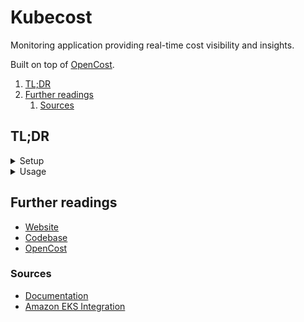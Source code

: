 # Kubecost

Monitoring application providing real-time cost visibility and insights.

Built on top of [OpenCost].

1. [TL;DR](#tldr)
1. [Further readings](#further-readings)
   1. [Sources](#sources)

## TL;DR

<details>
  <summary>Setup</summary>

```sh
helm repo add 'kubecost' 'https://kubecost.github.io/cost-analyzer/' && helm repo update 'kubecost'

helm show values --repo 'https://kubecost.github.io/cost-analyzer/' 'cost-analyzer'

helm --namespace 'kubecost' upgrade --install 'kubecost' 'kubecost/cost-analyzer' --create-namespace
helm --namespace 'kubecost' upgrade --install 'kubecost' --create-namespace \
  --repo 'https://kubecost.github.io/cost-analyzer/' 'cost-analyzer' \
  --set 'persistentVolume.enabled=false'

# EKS-specific
VERSION='' \
helm --namespace 'kubecost' upgrade --install 'kubecost' --create-namespace \
  'oci://public.ecr.aws/kubecost/cost-analyzer' --version "$VERSION" \
  --values "https://raw.githubusercontent.com/kubecost/cost-analyzer-helm-chart/$VERSION/cost-analyzer/values-eks-cost-monitoring.yaml"

helm --namespace 'kubecost' uninstall 'kubecost' \
&& kubectl delete namespace 'kubecost'
```

</details>

<details>
  <summary>Usage</summary>

```sh
kubectl --namespace 'kubecost' port-forward 'svc/kubecost-cost-analyzer' '9090' \
&& open 'http://localhost:9090'
```

</details>

<!-- Uncomment if used
<details>
  <summary>Real world use cases</summary>

```sh
```

</details>
-->

## Further readings

- [Website]
- [Codebase]
- [OpenCost]

### Sources

- [Documentation]
- [Amazon EKS Integration]

<!--
  Reference
  ═╬═Time══
  -->

<!-- In-article sections -->
<!-- Knowledge base -->
[OpenCost]: opencost.md

<!-- Files -->
<!-- Upstream -->
[Amazon EKS Integration]: https://www.ibm.com/docs/en/kubecost/self-hosted/2.x?topic=installations-amazon-eks-integration
[codebase]: https://github.com/kubecost
[documentation]: https://github.com/kubecost/docs
[website]: https://www.kubecost.com/

<!-- Others -->
